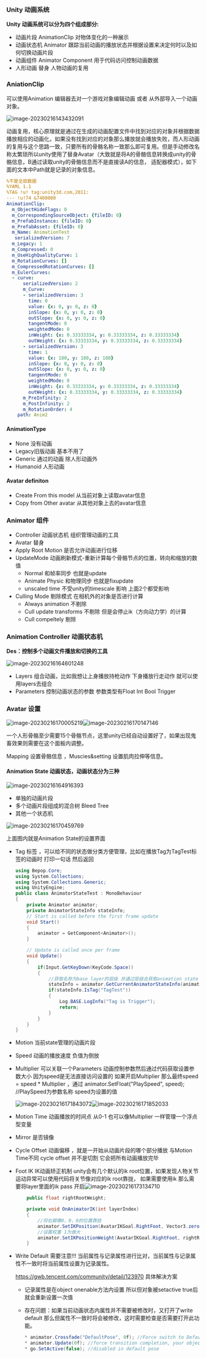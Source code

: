 ###                                                       Unity 动画系统

**Unity 动画系统可以分为四个组成部分:**

- 动画片段 AnimationClip 对物体变化的一种展示
- 动画状态机 Animator 跟踪当前动画的播放状态并根据设置来决定何时以及如何切换动画片段
- 动画组件 Animator Component 用于代码访问控制动画数据
- 人形动画  替身 人物动画的复用



### AniationClip

可以使用Animation 编辑器去对一个游戏对象编辑动画 或者 从外部导入一个动画对象。

![image-20230216143432091](C:\Users\Administrator\AppData\Roaming\Typora\typora-user-images\image-20230216143432091.png)

动画复用，核心原理就是通过在生成的动画配置文件中找到对应的对象并根据数据播放相应的动画化，如果没有找到对应的对象那么播放就会播放失败，而人形动画的复用与这个思路一致，只要所有的骨骼名称一致那么即可复用。但是手动修改名称太繁琐所以unity使用了替身Avatar（大致就是将A的骨骼信息转换成unity的骨骼信息，B通过读取unity的骨骼信息而不是直接读A的信息， 适配器模式），如下面的文本中Path就是记录的对象信息。

```yaml
%不是全部数据
%YAML 1.1
%TAG !u! tag:unity3d.com,2011:
--- !u!74 &7400000
AnimationClip:
  m_ObjectHideFlags: 0
  m_CorrespondingSourceObject: {fileID: 0}
  m_PrefabInstance: {fileID: 0}
  m_PrefabAsset: {fileID: 0}
  m_Name: AnimationTest
   serializedVersion: 7
  m_Legacy: 1
  m_Compressed: 0
  m_UseHighQualityCurve: 1
  m_RotationCurves: []
  m_CompressedRotationCurves: []
  m_EulerCurves:
  - curve:
      serializedVersion: 2
      m_Curve:
      - serializedVersion: 3
        time: 0
        value: {x: 0, y: 0, z: 0}
        inSlope: {x: 0, y: 0, z: 0}
        outSlope: {x: 0, y: 0, z: 0}
        tangentMode: 0
        weightedMode: 0
        inWeight: {x: 0.33333334, y: 0.33333334, z: 0.33333334}
        outWeight: {x: 0.33333334, y: 0.33333334, z: 0.33333334}
      - serializedVersion: 3
        time: 1
        value: {x: 180, y: 180, z: 180}
        inSlope: {x: 0, y: 0, z: 0}
        outSlope: {x: 0, y: 0, z: 0}
        tangentMode: 0
        weightedMode: 0
        inWeight: {x: 0.33333334, y: 0.33333334, z: 0.33333334}
        outWeight: {x: 0.33333334, y: 0.33333334, z: 0.33333334}
      m_PreInfinity: 2
      m_PostInfinity: 2
      m_RotationOrder: 4
    path: Anim2 
```

#### AnimationType

- None 没有动画
- Legacy旧版动画 基本不用了
- Generic 通过的动画 除人形动画外
- Humanoid 人形动画

#### Avatar definiton 

- Create From this model 从当前对象上读取avatar信息
- Copy from Other avatar 从其他对象上去的avatar信息

### Animator 组件

- Controller 动画状态机 组织管理动画的工具
- Avatar 替身
- Apply Root Motion 是否允许动画进行位移
- UpdateMode  动画刷新模式-重新计算每个骨骼节点的位置，转向和缩放的数值
  - Normal 和帧率同步 也就是update
  - Animate Physic 和物理同步 也就是fixupdate
  - unscaled time 不受unity的timescale 影响 上面2个都受影响
- Culling Mode 剔除模式 在相机外的对象是否进行计算
  - Always animation 不剔除
  - Cull update transforms 不剔除 但是会停止ik（方向动力学）的计算
  - Cull compeltely 剔除 

### Animation Controller 动画状态机

**Des：控制多个动画文件播放和切换的工具**

![image-20230216164601248](C:\Users\Administrator\AppData\Roaming\Typora\typora-user-images\image-20230216164601248.png)

- Layers 组合动画，比如我想让上身播放持枪动作 下身播放行走动作 就可以使用layers去组合
- Parameters 控制动画状态的参数 参数类型有Float Int Bool Trigger

### Avatar 设置

![image-20230216170005219](C:\Users\Administrator\AppData\Roaming\Typora\typora-user-images\image-20230216170005219.png)![image-20230216170147146](C:\Users\Administrator\AppData\Roaming\Typora\typora-user-images\image-20230216170147146.png)

一个人形骨骼至少需要15个骨骼节点，这里unity已经自动设置好了，如果出现鬼畜效果则需要在这个面板内调整。

Mapping 设置骨骼信息 ，Muscies&setting 设置肌肉拉伸等信息。

#### Animation State 动画状态，动画状态分为三种

![image-20230216164916393](C:\Users\Administrator\AppData\Roaming\Typora\typora-user-images\image-20230216164916393.png)

- 单独的动画片段
- 多个动画片段组成的混合树 Bleed Tree
- 其他一个状态机

![image-20230216170459769](C:\Users\Administrator\AppData\Roaming\Typora\typora-user-images\image-20230216170459769.png)

上面图内就是Animation State的设置界面

- Tag 标签 ，可以给不同的状态做分类方便管理，比如在播放Tag为TagTest标签的动画时 打印一句话 然后返回

  ```c#
  using Bepop.Core;
  using System.Collections;
  using System.Collections.Generic;
  using UnityEngine;
  public class AnimatorStateTest : MonoBehaviour
  {
      private Animator animator;
      private AnimatorStateInfo stateInfo;
      // Start is called before the first frame update
      void Start()
      {
          animator = GetComponent<Animator>();
      }
  
      // Update is called once per frame
      void Update()
      {
          if(Input.GetKeyDown(KeyCode.Space))
          {
              //获取名称为base layer的层级 并通过层级去获取animation state info
              stateInfo = animator.GetCurrentAnimatorStateInfo(animator.GetLayerIndex("Base Layer"));
              if(stateInfo.IsTag("TagTest"))
              {
                  Log.BASE.LogInfo("Tag is Trigger");
                  return;
              }
          }
      }
  }
  ```

- Motion 当前state管理的动画片段

- Speed 动画的播放速度 负值为倒放

- Multiplier  可以关联一个Parameters 动画控制参数然后通过代码获取设置参数大小 因为speed是无法直接访问设置的  如果开启Multiplier  那么最终speed = speed * Multiplier  ，通过   animator.SetFloat("PlaySpeed", speed); //PlaySpeed为参数名称 speed为设置的值

  ![image-20230216171843072](C:\Users\Administrator\AppData\Roaming\Typora\typora-user-images\image-20230216171843072.png)![image-20230216171852033](C:\Users\Administrator\AppData\Roaming\Typora\typora-user-images\image-20230216171852033.png)

- Motion Time 动画播放的时间点 从0-1 也可以像Multiplier  一样管理一个浮点型变量

- Mirror 是否镜像

- Cycle Offset 动画偏移 ，就是一开始从动画片段的哪个部分播放 与Motion Time不同 cycle offset 并不是切割 它会把所有动画播放完毕

- Foot IK IK动画矫正机制 unity会有几个默认的ik root位置，如果发现人物关节运动异常可以使用代码将关节像对应的ik root靠拢， 如果需要使用ik 那么需要将layer里面的ik pass 开启![image-20230216173134710](C:\Users\Administrator\AppData\Roaming\Typora\typora-user-images\image-20230216173134710.png)

  ```c#
      public float rightRootWeight;
  
      private void OnAnimatorIK(int layerIndex)
      {
          //将右脚像0，0，0的位置靠拢
          animator.SetIKPosition(AvatarIKGoal.RightFoot, Vector3.zero);
          //设置权重 1为做大 
          animator.SetIKPositionWeight(AvatarIKGoal.RightFoot, rightRootWeight);
      }
  ```

- Write Default 需要注意!!!  当前属性与记录属性进行比对，当前属性与记录属性不一致时将当前属性设置为记录属性。

  https://gwb.tencent.com/community/detail/123970 具体解决方案

  - 记录属性是在object onenable方法内设置 所以但对象被setactive true后就会重新设置一次值

  - 存在问题：如果当前动画状态内属性并不需要被修改时，又打开了write default 那么但属性不一致时将会被修改，这时需要检查是否需要打开此功能。

    ```c#
    * animator.Crossfade("DefaultPose", 0f); //Force switch to Default Pose State, instant transition
    * animator.Update(0f); //force transition completion, your object should now be in default pose
    * go.SetActive(false); //disabled in default pose
    ```

